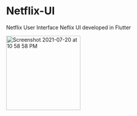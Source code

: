 # Netflix-UI
Netflix User Interface 
Neflix UI developed in Flutter

<img width="200" alt="Screenshot 2021-07-20 at 10 58 58 PM" src="https://user-images.githubusercontent.com/58964757/126369072-ecba3487-4985-44c9-80b4-1fd739e04140.png">
